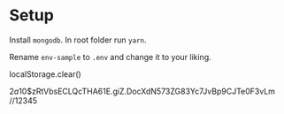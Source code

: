# Setup

Install `mongodb`. In root folder run `yarn`.

Rename `env-sample` to `.env` and change it to your liking.


localStorage.clear()

$2a$10$zRtVbsECLQcTHA61E.giZ.DocXdN573ZG83Yc7JvBp9CJTe0F3vLm  //12345
